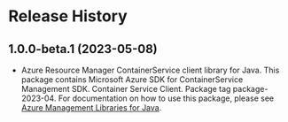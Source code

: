 # Release History

## 1.0.0-beta.1 (2023-05-08)

- Azure Resource Manager ContainerService client library for Java. This package contains Microsoft Azure SDK for ContainerService Management SDK. Container Service Client. Package tag package-2023-04. For documentation on how to use this package, please see [Azure Management Libraries for Java](https://aka.ms/azsdk/java/mgmt).

